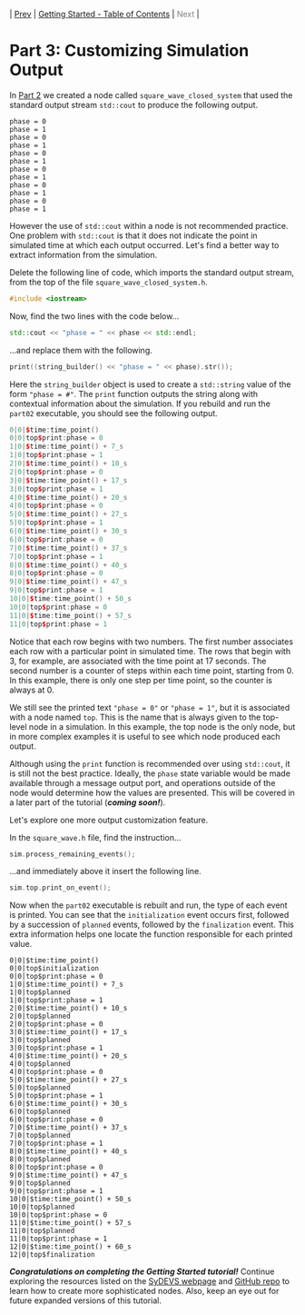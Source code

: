 | [Prev](part02.html) | [Getting Started - Table of Contents](index.html) | <span style="color:gray">Next</span> |
# Part 3: Customizing Simulation Output

In [Part 2](part02.html) we created a node called `square_wave_closed_system` that used the standard output stream `std::cout` to produce the following output.

```
phase = 0
phase = 1
phase = 0
phase = 1
phase = 0
phase = 1
phase = 0
phase = 1
phase = 0
phase = 1
phase = 0
phase = 1
```

However the use of `std::cout` within a node is not recommended practice. One problem with `std::cout` is that it does not indicate the point in simulated time at which each output occurred. Let's find a better way to extract information from the simulation.

Delete the following line of code, which imports the standard output stream, from the top of the file `square_wave_closed_system.h`.

```cpp
#include <iostream>
```

Now, find the two lines with the code below...

```cpp
std::cout << "phase = " << phase << std::endl;
```

...and replace them with the following.

```cpp
print((string_builder() << "phase = " << phase).str());
```

Here the `string_builder` object is used to create a `std::string` value of the form `"phase = #"`. The `print` function outputs the string along with contextual information about the simulation. If you rebuild and run the `part02` executable, you should see the following output.

```cpp
0|0|$time:time_point()
0|0|top$print:phase = 0
1|0|$time:time_point() + 7_s
1|0|top$print:phase = 1
2|0|$time:time_point() + 10_s
2|0|top$print:phase = 0
3|0|$time:time_point() + 17_s
3|0|top$print:phase = 1
4|0|$time:time_point() + 20_s
4|0|top$print:phase = 0
5|0|$time:time_point() + 27_s
5|0|top$print:phase = 1
6|0|$time:time_point() + 30_s
6|0|top$print:phase = 0
7|0|$time:time_point() + 37_s
7|0|top$print:phase = 1
8|0|$time:time_point() + 40_s
8|0|top$print:phase = 0
9|0|$time:time_point() + 47_s
9|0|top$print:phase = 1
10|0|$time:time_point() + 50_s
10|0|top$print:phase = 0
11|0|$time:time_point() + 57_s
11|0|top$print:phase = 1
```

Notice that each row begins with two numbers. The first number associates each row with a particular point in simulated time. The rows that begin with 3, for example, are associated with the time point at 17 seconds. The second number is a counter of steps within each time point, starting from 0. In this example, there is only one step per time point, so the counter is always at 0.

We still see the printed text `"phase = 0"` or `"phase = 1"`, but it is associated with a node named `top`. This is the name that is always given to the top-level node in a simulation. In this example, the top node is the only node, but in more complex examples it is useful to see which node produced each output.

Although using the `print` function is recommended over using `std::cout`, it is still not the best practice. Ideally, the `phase` state variable would be made available through a message output port, and operations outside of the node would determine how the values are presented. This will be covered in a later part of the tutorial (***coming soon!***).

Let's explore one more output customization feature.

In the `square_wave.h` file, find the instruction...

```cpp
sim.process_remaining_events();
```

...and immediately above it insert the following line.

```cpp
sim.top.print_on_event();
```

Now when the `part02` executable is rebuilt and run, the type of each event is printed. You can see that the `initialization` event occurs first, followed by a succession of `planned` events, followed by the `finalization` event. This extra information helps one locate the function responsible for each printed value.

```
0|0|$time:time_point()
0|0|top$initialization
0|0|top$print:phase = 0
1|0|$time:time_point() + 7_s
1|0|top$planned
1|0|top$print:phase = 1
2|0|$time:time_point() + 10_s
2|0|top$planned
2|0|top$print:phase = 0
3|0|$time:time_point() + 17_s
3|0|top$planned
3|0|top$print:phase = 1
4|0|$time:time_point() + 20_s
4|0|top$planned
4|0|top$print:phase = 0
5|0|$time:time_point() + 27_s
5|0|top$planned
5|0|top$print:phase = 1
6|0|$time:time_point() + 30_s
6|0|top$planned
6|0|top$print:phase = 0
7|0|$time:time_point() + 37_s
7|0|top$planned
7|0|top$print:phase = 1
8|0|$time:time_point() + 40_s
8|0|top$planned
8|0|top$print:phase = 0
9|0|$time:time_point() + 47_s
9|0|top$planned
9|0|top$print:phase = 1
10|0|$time:time_point() + 50_s
10|0|top$planned
10|0|top$print:phase = 0
11|0|$time:time_point() + 57_s
11|0|top$planned
11|0|top$print:phase = 1
12|0|$time:time_point() + 60_s
12|0|top$finalization
```

***Congratulations on completing the Getting Started tutorial!*** Continue exploring the resources listed on the [SyDEVS webpage](https://autodesk.github.io/sydevs/) and [GitHub repo](https://github.com/Autodesk/sydevs) to learn how to create more sophisticated nodes. Also, keep an eye out for future expanded versions of this tutorial.

